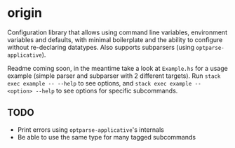 # origin

Configuration library that allows using command line variables, environment variables and defaults,
with minimal boilerplate and the ability to configure without re-declaring datatypes. Also supports
subparsers (using `optparse-applicative`).

Readme coming soon, in the meantime take a look at `Example.hs` for a usage example (simple parser
and subparser with 2 different targets). Run `stack exec example -- --help` to see options, and
`stack exec example -- <option> --help` to see options for specific subcommands.

## TODO

- Print errors using `optparse-applicative`'s internals
- Be able to use the same type for many tagged subcommands

